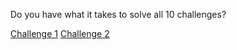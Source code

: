 Do you have what it takes to solve all 10 challenges?

[Challenge 1](challenge1/challenge1.md)
[Challenge 2](challenge1/challenge2.md)
